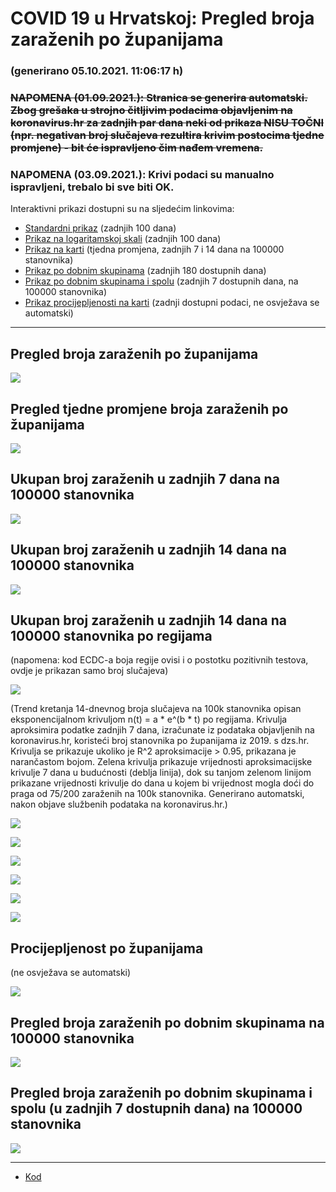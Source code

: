 # COVID 19 u Hrvatskoj: Pregled broja zaraženih po županijama

### (generirano 05.10.2021. 11:06:17 h)

### ~~NAPOMENA (01.09.2021.): Stranica se generira automatski. Zbog grešaka u strojno čitljivim podacima objavljenim na koronavirus.hr za zadnjih par dana neki od prikaza NISU TOČNI (npr. negativan broj slučajeva rezultira krivim postocima tjedne promjene) - bit će ispravljeno čim nađem vremena.~~

### NAPOMENA (03.09.2021.): Krivi podaci su manualno ispravljeni, trebalo bi sve biti OK.

Interaktivni prikazi dostupni su na sljedećim linkovima:

- [Standardni prikaz](html/index.html) (zadnjih 100 dana)
- [Prikaz na logaritamskoj skali](html/index_log.html) (zadnjih 100 dana)
- [Prikaz na karti](html/index_map.html) (tjedna promjena, zadnjih 7 i 14 dana na 100000 stanovnika)
- [Prikaz po dobnim skupinama](html/index_per_age.html) (zadnjih 180 dostupnih dana)
- [Prikaz po dobnim skupinama i spolu](html/index_pyramid.html) (zadnjih 7 dostupnih dana, na 100000 stanovnika)
- [Prikaz procijepljenosti na karti](html/index_vaccination.html) (zadnji dostupni podaci, ne osvježava se automatski)

-----

## Pregled broja zaraženih po županijama

![](img/2021_10_04_line_plots.png)

## Pregled tjedne promjene broja zaraženih po županijama

![](img/2021_10_04_map.png)

## Ukupan broj zaraženih u zadnjih 7 dana na 100000 stanovnika

![](img/2021_10_04_map_7_day_per_100k.png)

## Ukupan broj zaraženih u zadnjih 14 dana na 100000 stanovnika

![](img/2021_10_04_map_14_day_per_100k.png)

## Ukupan broj zaraženih u zadnjih 14 dana na 100000 stanovnika po regijama

(napomena: kod ECDC-a boja regije ovisi i o postotku pozitivnih testova, ovdje je prikazan samo broj slučajeva)

![](img/2021_10_04_map_14_day_per_100k_region.png)

(Trend kretanja 14-dnevnog broja slučajeva na 100k stanovnika opisan eksponencijalnom krivuljom n(t) = a * e^(b * t) po regijama. Krivulja aproksimira podatke zadnjih 7 dana, izračunate iz podataka objavljenih na koronavirus.hr, koristeći broj stanovnika po županijama iz 2019. s dzs.hr. Krivulja se prikazuje ukoliko je R^2 aproksimacije > 0.95, prikazana je narančastom bojom. Zelena krivulja prikazuje vrijednosti aproksimacijske krivulje 7 dana u budućnosti (deblja linija), dok su tanjom zelenom linijom prikazane vrijednosti krivulje do dana u kojem bi vrijednost mogla doći do praga od 75/200 zaraženih na 100k stanovnika. Generirano automatski, nakon objave službenih podataka na koronavirus.hr.)

![](img/2021_10_04_current_Jadranska_Hrvatska.png)

![](img/2021_10_04_current_Panonska_Hrvatska.png)

![](img/2021_10_04_current_Grad_Zagreb.png)

![](img/2021_10_04_current_Sjeverna_Hrvatska.png)

![](img/2021_10_04_current_Republika_Hrvatska.png)

![](img/2021_10_04_cases_hospitalisations_deaths_Republika_Hrvatska.png)

## Procijepljenost po županijama

(ne osvježava se automatski)

![](img/2021_10_04_vaccination.png)

## Pregled broja zaraženih po dobnim skupinama na 100000 stanovnika

![](img/2021_10_04_per_age_group.png)

## Pregled broja zaraženih po dobnim skupinama i spolu (u zadnjih 7 dostupnih dana) na 100000 stanovnika

![](img/2021_10_04_pyramid.png)

-----

- [Kod](https://github.com/ppalasek/covid_plots_croatia)

